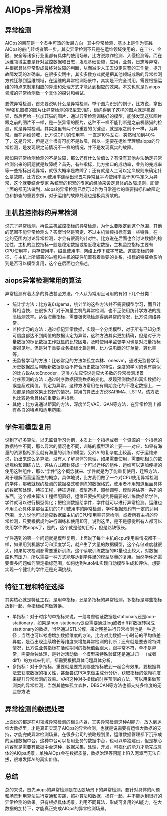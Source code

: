 # AIOps-异常检测

## 异常检测

AIOps的目前是一个炙手可热的发展方向，其中异常检测，基本上是作为实践AIOps的敲门砖或者第一步。其实异常检测不只是在运维领域使用的，在工业、金融、安全等诸多行业里都有具体的使用场景，比方说欺诈检测、入侵检测等。而在运维领域主要是针对监控数据和日志，发现基础设施，应用，业务，日志等异常，并根据具体异常形成最终对故障的判断，从而减少人工去设定告警的工作量，提升故障发现的准确率。在很多实践中，其实多数方式就是把其他领域成熟的异常检测方式迁移到运维领域，在运维的异常检测场景中，其实是不完全试用，需要根据运维的特点来制定相应的算法和处理方式才能达到相应的效果。本文也就是对aiops领域的异常检测做一个具体的探讨和尝试。

要做异常检测，首先要说明什么是异常检测。举个图片识别的例子，比方说，拿出1W张机器猫的图片让异常检测的模型去训练，训练得到了这样的图片就是机器猫，然后再给一张加菲猫的图片，通过异常检测训练好的模型，能够发现这张图片跟之前的图片不一样，是一张异常的图片，这种不一样不能判断是之前机器猫的检测，就是异常检测。其实这里有两个很重要的关键点，就是跟之前不一样，为异常。而在运维领域，比方说CPU的使用率，一直是10%左右，突然增加到40%了，这是异常，但是这个很有可能不是故障，所以一定要在运维里理解aiops的异常检测，是发现跟之前情况不一样的情况，并不是发现真实的故障。

那如果异常检测检测的不是故障，那么还有什么价值么？有没有其他办法确定异常检测出来的问题就是故障呢？首先，有些指标，比方接口的成功率，业务的完成率等一些指标出现异常，就很大概率是故障了；还有就是人工可以定义规则来确定什么是故障，比方说cpu使用率连续出现五次异常且平均使用率高于90%定义为异常，这个就要结合专家 系统里的积累的专家的经验来设定具体的故障规则。即使上面的都无法做到，aiops的异常检测已然可以作为日常巡检的重要指标和故障定位和排查的重要参照，对于运维的故障处理也是极具贡献的。

## 主机监控指标的异常检测

说完了异常检测，再说主机监控指标的异常检测，为什么要限定到这个范围，其他的范围不能异常检测么？答案当然是否定，不过主机监控指标有着一些特性，在一定的范围内讨论异常检测，才会有很高的针对性。比方说在后面也会讨论数据的稳定性，主机的监控指标一般是稳定数据或接近稳定数据，主机监控指标主要有CPU使用率，内存使用率，磁盘使用率，网络上传下载字节数。这些指标的特征，与主机上所部署的进程和主机的硬件配置有着重要的关系，指标的特征会影响到是否可以模型复用，这个在后面也会描述。

## aiops异常检测常用的算法

异常检测有着太多的算法甚至方法，个人认为常用且可用的有如下几个分类：
* 统计学方法：比方说6sigema，统计学的这些方法并不需要模型学习，而且计算相当快，在很多大厂对于海量主机的异常检测，也不乏使用统计学方法的提高检测效率。适合海量指标，需要极快能检测得到异常的情况，比方说网络异常。
* 监控学习的方法：通过标记异常数据，实现一个分类模型，对于所有已知分类可信度都达不到阈值的数据认定为异常，这种方法其实更加精确，但是对于海量数据的标记数据工作就显的比较困难，及时使用半监督学习也是对海量指标捉襟见肘。但是对于重要业务指标比较适用，比方说电商的订单量、转化率等。
* 无监督学习的方法：比较常见的方法如孤立森林、onesvm，通过无监督学习历史数据然后判断新数据是否不符合历史数据的特性，深度的学习的也有类似的比方说AutoEncoder，这类方法应该说适应大多数的异常检测场景
* 时序预测的方法：通过时序数据预测数据的变化，发现预测数据和真实数据的误差超过阈值，判定为异常。这种方法常用在有周期变化的不稳定数据上，一般都是预测效果比较好的情况。常用的算法比方说SARIMA、LSTM。该方法也比较适合具体的重要业务指标。
* 其他：比方说通过距离的方法，深度学习VAE，GAN等方法，在异常检测上都有各自的特点和适用范围。


## 学件和模型复用

说到了好多算法，以无监督学习为例，本质上一个指标或者一个资源的一个指标的数据特性不同，那么异常的情况也不同，训练的模型理论上要一一对应，如果有海量的资源指标那么就有海量的训练和模型。另外AI的复杂度比较高，对于运维来说，扔出来这么多算法，没有人了解具体的原理，如果需要使用，需要吧相关的数据规约和训练方法，评估方式都封装成一个可以迁移的组件，运维可以更加便捷的使用这种组件，那么“学件”这个概念就来。学件就是为了能重复使用，迁移方法，易于理解而营运而生的概念。具体地说，比方我们做了一个对CPU使用异常检测的学件，那我就规约检测的数据格式和训练的数据格式，使用者不用知道里面具体的数据预处理、特征工程、特征选择、模型选择、超参调整、模型评估等一系列的东西，这个都由算法工程师配置好，运维只要按照规约将需要的训练数据给学件，学件就可以进行模型优化；把检测数据给学件，学件就可以进行异常检测。运维也不用关心具体是那台主机的CPU使用率的异常检测，学件根据规约有一定的适用范围，比方说他可以适应数据库主机的CPU使用率异常检测，或者所有主机的异常检测，只要根据规约进行训练和使用即可。说到这里，是不是感觉所有人都可以使用学件做aiops了，是的，这个就是他的目标，但是路缺很长。

学件遇到的第一个问题就是模型复用，上面说了每个主机的cpu使用率情况都不一样，如果用到机器学习和深度学习，就产生了大量的数据模型，这个存储难度就很大，如果每次检测都需要重新训练，这个读取训练数据的IO量也比较大，对数据库也有压力，所以需要一种方式能够达到学件里的模型尽量的复用。当然学件还需要很多问题如何限定指标范围，如何达到AutoML实现自动模型生成和评估。想要实现一个健壮的学件还是充满挑战。


## 特征工程和特征选择

其实核心就是特征工程，是用单指标，还是多指标的异常检测，多指标是哪些指标放到一起，单指标如何做转换。
* 单指标：对于时序的单指标来说，一般考虑验证数据是stationary还是non-stationary，如果是non-stationary是否需要通过log或者diff将数据转换成stattionary的数据，当然通过STL分解，来对残差进行异常检测也是一种途径；当然也可以考虑增加数据维度的方法，比方对比数据一小时前的平均值差异度，是否出现连续增长等维度来增加异常检测的判断；还有就是要去除特殊情况，比方说业务指标在活动期间的指标值会跟大，跟平常不符，单不是异常，需要单独处理，是针对活动做一个模型来特殊验证还是通过归一（或者diff）的方式来判断，都需要根据具体问题具体分析。
* 多指标：对于多指标，重要就是要找到哪些指标放到一起会有效果，要根据算法去获取数据的相关性，甚至尝试PCA来做主成分分析，获取指标的依赖程度来提升异常检测的效率。VAR这种对多指标的时序预测的方法，可以用来做预测类的异常检测，当然其他如孤立森林，DBSCAN等方法也都支持多维度的无监督方法

## 异常检测的数据处理

上面说的都是在AI领域异常检测的相关内容，其实异常检测这种AI能力，放入到运维大数据里，才是真正实现了AIOps的异常检测，也就是说需要有运维大数据的支持，才能完成异常检测场景。在很多公司的战略规划里，运维数据管理都下沉形成的运维数据中台，这种中台可以复用业务的数据中台，也可以单独建设，但是核心内容就是需要有数据中台这种，数据采集，处理，开发，可视化的能力才能完成具体的AIOps场景，单独AIOps会在数据质量，数据治理等问题上陷入泥潭而无法自拔，很难发挥AI的真实价值。


## 总结

总的来说，首先aiops的异常检测是在固定场景下的异常检测，要针对具体的问题和场景利用算法进行变通和实践，照办算法和数据，揉在一起，并不能达到很好的异常检测的效果。只有根据具体场景，利用不同算法，形成可复用的AI能力，在大数据的加持下，才能真正完成AIOps的异常检测场景。

